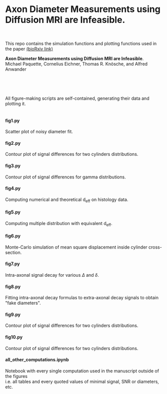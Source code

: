 # Axon Diameter Measurements using Diffusion MRI are Infeasible.
&nbsp;

This repo contains the simulation functions and plotting functions used in the paper [(bioRxiv link)](https://www.biorxiv.org/content/10.1101/2020.10.01.320507v1)

**Axon Diameter Measurements using Diffusion MRI are Infeasible**.  
Michael Paquette, Cornelius Eichner, Thomas R. Kn&ouml;sche, and Alfred Anwander
&nbsp;

&nbsp;

&nbsp;

All figure-making scripts are self-contained, generating their data and plotting it.  
&nbsp;


#### fig1.py  
Scatter plot of noisy diameter fit.

#### fig2.py  
Contour plot of signal differences for two cylinders distributions.

#### fig3.py  
Contour plot of signal differences for gamma distributions.

#### fig4.py  
Computing numerical and theoretical d<sub>eff</sub> on histology data.

#### fig5.py  
Computing multiple distribution with equivalent d<sub>eff</sub>.

#### fig6.py  
Monte-Carlo simulation of mean square displacement inside cylinder cross-section.

#### fig7.py  
Intra-axonal signal decay for various $\Delta$ and $\delta$.

#### fig8.py  
Fitting intra-axonal decay formulas to extra-axonal decay signals to obtain "fake diameters".

#### fig9.py  
Contour plot of signal differences for two cylinders distributions.

#### fig10.py  
Contour plot of signal differences for two cylinders distributions.

#### all_other_computations.ipynb  
Notebook with every single computation used in the manuscript outside of the figures  
i.e. all tables and every quoted values of minimal signal, SNR or diameters, etc.

